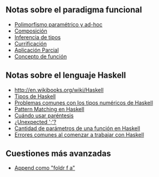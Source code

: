 Notas sobre el paradigma funcional
----------------------------------

-   [Polimorfismo paramétrico y ad-hoc](polimorfismo-parametrico-y-ad-hoc.md)
-   [Composición](composicion.md)
-   [Inferencia de tipos](inferencia-de-tipos.md)
-   [Currificación](currificacion.md)
-   [Aplicación Parcial](aplicacion-parcial.md)
-   [Concepto de función](concepto-de-funcion.md)

Notas sobre el lenguaje Haskell
-------------------------------

-   <http://en.wikibooks.org/wiki/Haskell>
-   [Tipos de Haskell](tipos-de-haskell.md)
-   [Problemas comunes con los tipos numéricos de Haskell](problemas-comunes-con-los-tipos-numericos-de-haskell.md)
-   [Pattern Matching en Haskell](pattern-matching-en-haskell.md)
-   [Cuándo usar paréntesis](cuando-usar-parentesis.md)
-   [¿Unexpected ';'?](-unexpected-----.md)
-   [Cantidad de parámetros de una función en Haskell](cantidad-de-parametros-de-una-funcion-en-haskell.md)
-   [Errores comunes al comenzar a trabajar con Haskell](errores-comunes-al-comenzar-a-trabajar-con-haskell.md)

Cuestiones más avanzadas
------------------------

-   [Append como "foldr f a"](Append_como_"foldr_f_a" "wikilink")

